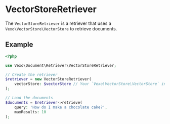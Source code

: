 # VectorStoreRetriever

The `VectorStoreRetriever` is a retriever that uses a `Vexo\VectorStore\VectorStore` to retrieve documents.

## Example

```php
<?php

use Vexo\Document\Retriever\VectorStoreRetriever;

// Create the retriever
$retriever = new VectorStoreRetriever(
    vectorStore: $vectorStore // Your `Vexo\VectorStore\VectorStore` instance
);

// Load the documents
$documents = $retriever->retrieve(
    query: 'How do I make a chocolate cake?',
    maxResults: 10
);
```
